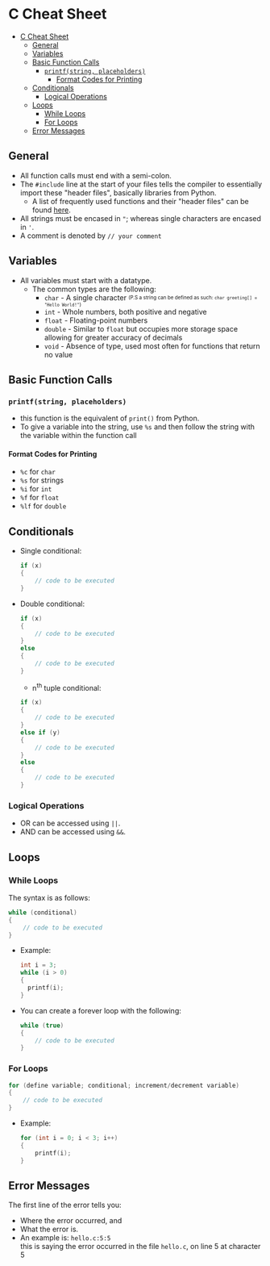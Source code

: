# C Cheat Sheet

- [C Cheat Sheet](#c-cheat-sheet)
  - [General](#general)
  - [Variables](#variables)
  - [Basic Function Calls](#basic-function-calls)
    - [`printf(string, placeholders)`](#printfstring-placeholders)
      - [Format Codes for Printing](#format-codes-for-printing)
  - [Conditionals](#conditionals)
    - [Logical Operations](#logical-operations)
  - [Loops](#loops)
    - [While Loops](#while-loops)
    - [For Loops](#for-loops)
  - [Error Messages](#error-messages)

## General

- All function calls must end with a semi-colon.
- The `#include` line at the start of your files
  tells the compiler to essentially import these "header files",
  basically libraries from Python.
  - A list of frequently used functions and their "header files" can be found [here](https://manual.cs50.io/).
- All strings must be encased in `"`; whereas single characters are encased in `'`.
- A comment is denoted by `// your comment`

## Variables

- All variables must start with a datatype.
  - The common types are the following:
    - `char` - A single character
      <sub><sup>(P.S a string can be defined as such: `char greeting[] = "Hello World!"`)</sup></sub>
    - `int` - Whole numbers, both positive and negative
    - `float` - Floating-point numbers
    - `double` - Similar to `float` but occupies more storage space
      allowing for greater accuracy of decimals
    - `void` - Absence of type,
      used most often for functions that return no value

## Basic Function Calls

### `printf(string, placeholders)`

- this function is the equivalent of `print()` from Python.
- To give a variable into the string, use `%s`
  and then follow the string with the variable within the function call

#### Format Codes for Printing

- `%c` for `char`
- `%s` for strings
- `%i` for `int`
- `%f` for `float`
- `%lf` for `double`

## Conditionals

- Single conditional:

  ```C
  if (x)
  {
      // code to be executed
  }
  ```

- Double conditional:

  ```C
  if (x)
  {
      // code to be executed
  }
  else
  {
      // code to be executed
  }
  ```

  - n<sup>th</sup> tuple conditional:

  ```C
  if (x)
  {
      // code to be executed
  }
  else if (y)
  {
      // code to be executed
  }
  else
  {
      // code to be executed
  }
  ```

### Logical Operations

- OR can be accessed using `||`.
- AND can be accessed using `&&`.

## Loops

### While Loops

The syntax is as follows:

```C
while (conditional)
{
    // code to be executed
}
```

- Example:

  ```C
  int i = 3;
  while (i > 0)
  {
    printf(i);
  }
  ```

- You can create a forever loop with the following:

  ```C
  while (true)
  {
      // code to be executed
  }
  ```

### For Loops

```C
for (define variable; conditional; increment/decrement variable)
{
    // code to be executed
}
```

- Example:

  ```C
  for (int i = 0; i < 3; i++)
  {
      printf(i);
  }
  ```

## Error Messages

The first line of the error tells you:

- Where the error occurred, and
- What the error is.
- An example is:
  `hello.c:5:5`
  <br>this is saying the error occurred in the file `hello.c`, on line 5 at character 5
